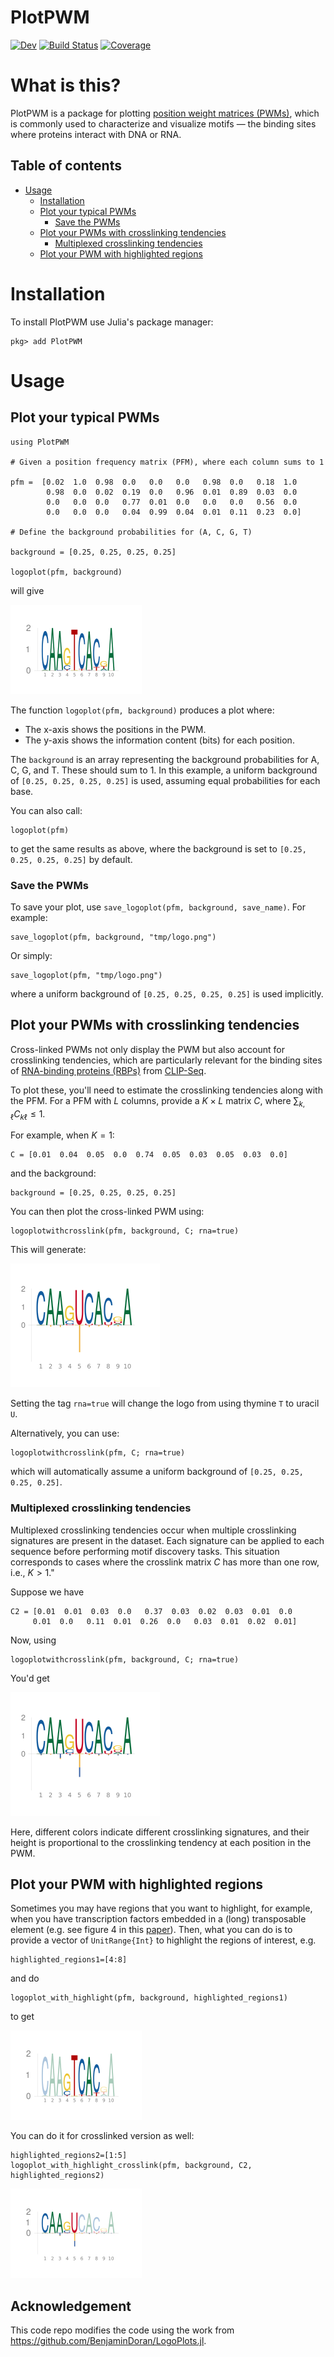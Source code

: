# PlotPWM

[![Dev](https://img.shields.io/badge/docs-dev-blue.svg)](https://kchu25.github.io/PlotPWM.jl/dev/)
[![Build Status](https://github.com/kchu25/PlotPWM.jl/actions/workflows/CI.yml/badge.svg?branch=main)](https://github.com/kchu25/PlotPWM.jl/actions/workflows/CI.yml?query=branch%3Amain)
[![Coverage](https://codecov.io/gh/kchu25/PlotPWM.jl/branch/main/graph/badge.svg)](https://codecov.io/gh/kchu25/PlotPWM.jl)


# What is this?

PlotPWM is a package for plotting [position weight matrices (PWMs)](https://en.wikipedia.org/wiki/Position_weight_matrix),  which is commonly used to characterize and visualize motifs — the binding sites where proteins interact with DNA or RNA.

## Table of contents

* [Usage](#Usage)
   - [Installation](#Installation)
   - [Plot your typical PWMs](#Plot-your-typical-PWMs)
      - [Save the PWMs](#Save-the-PWMs)
   - [Plot your PWMs with crosslinking tendencies](#Plot-your-PWMs-with-crosslinking-tendencies)
      - [Multiplexed crosslinking tendencies](#Multiplexed-crosslinking-tendencies)
   - [Plot your PWM with highlighted regions](#Plot-your-PWM-with-highlighted-regions)
<!-- * [Some-definitions](#Some-definitions) -->


# Installation
To install PlotPWM use Julia's package manager:
```
pkg> add PlotPWM
```

# Usage

## Plot your typical PWMs
```
using PlotPWM

# Given a position frequency matrix (PFM), where each column sums to 1

pfm =  [0.02  1.0  0.98  0.0   0.0   0.0   0.98  0.0   0.18  1.0
        0.98  0.0  0.02  0.19  0.0   0.96  0.01  0.89  0.03  0.0
        0.0   0.0  0.0   0.77  0.01  0.0   0.0   0.0   0.56  0.0
        0.0   0.0  0.0   0.04  0.99  0.04  0.01  0.11  0.23  0.0]

# Define the background probabilities for (A, C, G, T)

background = [0.25, 0.25, 0.25, 0.25]

logoplot(pfm, background)
```
will give

![pfm](demo/demo.png)

The function `logoplot(pfm, background)` produces a plot where:
- The x-axis shows the positions in the PWM. 
- The y-axis shows the information content (bits) for each position.

The `background` is an array representing the background probabilities for A, C, G, and T. These should sum to 1. In this example, a uniform background of `[0.25, 0.25, 0.25, 0.25]` is used, assuming equal probabilities for each base.

You can also call:
```
logoplot(pfm)
```
to get the same results as above, where the background is set to `[0.25, 0.25, 0.25, 0.25]` by default.

### Save the PWMs
To save your plot, use `save_logoplot(pfm, background, save_name)`. For example:
```
save_logoplot(pfm, background, "tmp/logo.png")
```
Or simply:
```
save_logoplot(pfm, "tmp/logo.png")
```
where a uniform background of `[0.25, 0.25, 0.25, 0.25]` is used implicitly.


## Plot your PWMs with crosslinking tendencies

Cross-linked PWMs not only display the PWM but also account for crosslinking tendencies, which are particularly relevant for the binding sites of [RNA-binding proteins (RBPs)](https://en.wikipedia.org/wiki/RNA-binding_protein) from [CLIP-Seq](https://en.wikipedia.org/wiki/Cross-linking_immunoprecipitation).

To plot these, you'll need to estimate the crosslinking tendencies along with the PFM. For a PFM with $L$ columns, provide a $K \times L$ matrix $C$, where $\sum_{k,\ell}C_{k\ell} \leq 1$.

For example, when $K=1$:
```
C = [0.01  0.04  0.05  0.0  0.74  0.05  0.03  0.05  0.03  0.0] 
```
and the background:
```
background = [0.25, 0.25, 0.25, 0.25]
```

You can then plot the cross-linked PWM using:

```
logoplotwithcrosslink(pfm, background, C; rna=true)
```
This will generate:

![pfm](demo/demo2.png)

Setting the tag `rna=true` will change the logo from using thymine `T` to uracil `U`.

Alternatively, you can use:
```
logoplotwithcrosslink(pfm, C; rna=true)
```
which will automatically assume a uniform background of `[0.25, 0.25, 0.25, 0.25]`.


### Multiplexed crosslinking tendencies

Multiplexed crosslinking tendencies occur when multiple crosslinking signatures are present in the dataset. Each signature can be applied to each sequence before performing motif discovery tasks. This situation corresponds to cases where the crosslink matrix $C$ has more than one row, i.e., $K > 1$."

Suppose we have 
```
C2 = [0.01  0.01  0.03  0.0   0.37  0.03  0.02  0.03  0.01  0.0
     0.01  0.0   0.11  0.01  0.26  0.0   0.03  0.01  0.02  0.01]
```
Now, using
```
logoplotwithcrosslink(pfm, background, C; rna=true)
```
You'd get 

![pfm](demo/demo3.png)

Here, different colors indicate different crosslinking signatures, and their height is proportional to the crosslinking tendency at each position in the PWM. 

## Plot your PWM with highlighted regions
Sometimes you may have regions that you want to highlight, for example, when you have transcription factors embedded in a (long) transposable element (e.g. see figure 4 in this [paper](https://academic.oup.com/bioinformatics/article/39/6/btad378/7192989)). Then, what you can do is to provide a vector of `UnitRange{Int}` to highlight the regions of interest, e.g. 
```
highlighted_regions1=[4:8]
```
and do 
```
logoplot_with_highlight(pfm, background, highlighted_regions1)
```
to get 

![highlight-pfm](demo/demo4.png)

You can do it for crosslinked version as well:
```
highlighted_regions2=[1:5]
logoplot_with_highlight_crosslink(pfm, background, C2, highlighted_regions2)
```

![highlight-pfm](demo/demo5.png)

<!-- 
save_crosslinked_logoplot(pfm, C, "tmp.png"; highlighted_regions=highlighted_regions2) -->

## Acknowledgement
This code repo modifies the code using the work from https://github.com/BenjaminDoran/LogoPlots.jl.